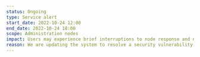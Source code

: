 ```yaml
---
status: Ongoing
type: Service alert
start_date: 2022-10-24 12:00
end_date: 2022-10-24 18:00
scope: Administration nodes
impact: Users may experience brief interruptions to node response and delays in Slurm commands
reason: We are updating the system to resolve a security vulnerability
---
```


